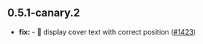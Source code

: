 ## 0.5.1-canary.2

* **fix:**  - 🐛 display cover text with correct position ([#1423](https://github.com/AzzappApp/azzapp/pull/1423))